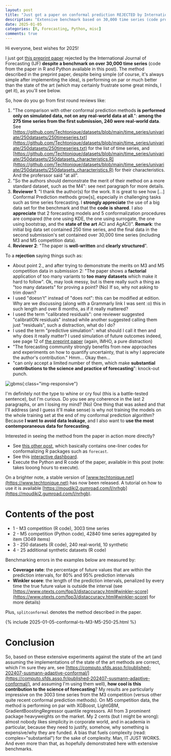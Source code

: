 ```yaml
---
layout: post
title: "Just got a paper on conformal prediction REJECTED by International Journal of Forecasting despite evidence on 30,000 time series (and more). What's going on?"
description: "Extensive benchmark based on 30,000 time series (code provided in this post) and conformal prediction, with R and Python code provided"
date: 2025-01-05
categories: [R, Forecasting, Python, misc]
comments: true
---
```


Hi everyone, best wishes for 2025!

I just got [this preprint paper](https://www.researchgate.net/publication/379643443_Conformalized_predictive_simulations_for_univariate_time_series) rejected by the International Journal of Forecasting (IJF) **despite a benchmark on over 30,000 time series** (code from the paper in R and Python available in this post). The method described in the preprint paper, despite being simple (of course, it's always simple after implementing the idea), is performing on par or much better than the state of the art (which may certainly frustrate some great minds, I get it), as you'll see below.

So, how do you go from first round reviews like:
1. "The comparison with other conformal prediction methods **is performed only on simulated data, not on any real-world data at all**.": **among the 275 time series from the first submission, 240 were real-world data**. See [https://github.com/Techtonique/datasets/blob/main/time_series/univariate/250datasets/250timeseries.txt](https://github.com/Techtonique/datasets/blob/main/time_series/univariate/250datasets/250timeseries.txt) for the list of time series, and [https://github.com/Techtonique/datasets/blob/main/time_series/univariate/250datasets/250datasets_characteristics.R](https://github.com/Techtonique/datasets/blob/main/time_series/univariate/250datasets/250datasets_characteristics.R) for their characteristics. And the proferssor said "at all". 
2. "So the authors should demonstrate the merit of their method on a more standard dataset, such as the M4": see next paragraph for more details. 
3. **Reviewer 1**: "I thank the author(s) for the work. It is great to see how [...] Conformal Prediction methods grow[s], especially in challenging tasks such as time series forecasting. I **strongly appreciate** the use of a big data set for the benchmark and that the **code is shared**. I also **appreciate** that 2 forecasting models and 5 conformalization procedures are compared (the one using KDE, the one using surrogate, the one using bootstrap, and the **state of the art** ACI and AgACI)". **Remark**: the initial big data set contained 250 time series, and the final data in the second submission's set contained over 30,000 time series (including M3 and M5 competition data).
4. **Reviewer 2**: "The paper is **well-written** and **clearly structured**".

To a **rejection** saying things such as:
- About point 2., and after trying to demonstrate the merits on M3 and M5 competition data in submission 2: "The paper shows a **factorial** application of too many variants to **too many datasets** which make it hard to follow". Ok, may look messy, but is there really such a thing as "too many datasets" for proving a point? (No) If so, why not asking to trim down?
- I used "doesn't" instead of "does not": this can be modified at edition. Why are we discussing (along with a Grammarly link I was sent :o) this in such length and over 8 months, as if it really mattered?
- I used the term "calibrated residuals": one reviewer suggested "calibratION residuals" instead while another suggested calling them just "residuals", such a distraction, what do I do? 
- I used the term "predictive simulation": what should I call it then and why does it really matter? I used simulation of future outcomes indeed, see page 12 of [the preprint paper](https://www.researchgate.net/publication/379643443_Conformalized_predictive_simulations_for_univariate_time_series) (again, IMHO, a pure distraction)
- "The forecasting community strongly benefits from new approaches and experiments on how to quantify uncertainty, that is why I appreciate the author's contribution." Hmm... Okay then...
- "can only accept a limited number of them, which make **substantial contributions to the science and practice of forecasting**": knock-out punch. 

![gbms]({{base}}/images/2025-01-05/2025-01-05-image1.png){:class="img-responsive"}

I'm definitely not the type to whine or cry foul (this is a battle-tested sentence), but I'm curious. Do you see any coherence in the last 2 paragraphs, or am I losing my mind? (No) One thing that was asked and that I'll address (and I guess it'll make sense) is why not training the models on the whole training set at the end of my conformal prediction algorithm? Because **I want to avoid data leakage**, and I also want to **use the most contemporaneous data for forecasting**.

Interested in seeing the method from the paper in action more directly? 
- See [this other post](https://thierrymoudiki.github.io/blog/2024/11/23/r/generic-conformal-forecast), which basically contains one-liner codes for conformalizing R packages such as `forecast`. 
- See this [interactive dashboard](https://github.com/thierrymoudiki/2024-07-17-scp-block-bootstrap).
- Execute the Python and R code of the paper, available in this post (note: takes looong hours to execute).

On a brighter note, a stable version of [www.techtonique.net](https://www.techtonique.net) has now been released. A tutorial on how to use it is available [https://moudiki2.gumroad.com/l/nrhgb](https://moudiki2.gumroad.com/l/nrhgb).

# Contents of the post

- 1 - M3 competition (R code), 3003 time series
- 2 - M5 competition (Python code), 42840 time series aggregated by item (3049 items)
- 3 - 250 datasets (R code), 240 real-world, 10 synthetic
- 4 - 25 additional synthetic datasets (R code)

Benchmarking errors in the examples below are measured by:
- **Coverage rate**: the percentage of future values that are within the prediction intervals, for 80% and 95% prediction intervals
- **Winkler score**: the length of the prediction intervals, penalized by every time the true future value is outside the interval (see [https://www.otexts.com/fpp3/distaccuracy.html#winkler-score](https://www.otexts.com/fpp3/distaccuracy.html#winkler-score) for more details)
  
Plus, `splitconformal` denotes the method described in the paper.

{% include 2025-01-05-conformal-ts-M3-M5-250-25.html %}

# Conclusion

So, based on these extensive experiments against the state of the art (and assuming the implementations of the state of the art methods are correct, which I'm sure they are, see [https://computo.sfds.asso.fr/published-202407-susmann-adaptive-conformal/](https://computo.sfds.asso.fr/published-202407-susmann-adaptive-conformal/), and assuming I'm using them well), **how cool is this contribution to the science of forecasting**? My results are particularly impressive on the 3003 time series from the M3 competition (versus other quite recent conformal prediction methods). On M5 competition data, the method is performing on par with XGBoost, LightGBM, GradientBoostingRegressor quantile regressors. All from 3 prominent package heavyweights on the market. My 2 cents (but I might be wrong): almost nobody likes simplicity in  corporate world, and in academia in particular, because they need to justify, somehow, why something is expensive/why they are funded. A bias that fuels complexity (read: complex="substantial") for the sake of complexity. Man, IT JUST WORKS. And even more than that, as hopefully demonstrated here with extensive benchmarks.


